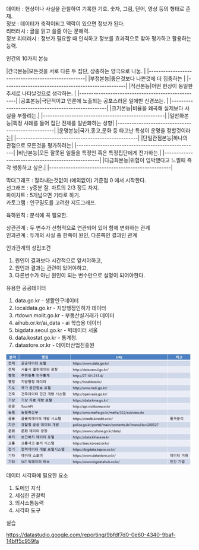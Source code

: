 데이터 : 현상이나 사실을 관찰하여 기록한 기호. 숫자, 그림, 단어, 영상 등의 형태로 존재.  
정보 : 데이터가 축적이되고 맥락이 있으면 정보가 된다.  
리터러시 : 글을 읽고 쓸줄 아는 문해력.  
정보 리터러시 : 정보가 필요할 때 인식하고 정보를 효과적으로 찾아 평가하고 활용하는 능력.  

인간의 10가지 본능  

|간극본능|모든것을 서로 다른 두 집단, 상충하는 양극으로 나눔. |
|---------------------------------------------------|
|부정본능|좋은것보다 나쁜것에 더 집중하는  |
|---------------------------------------------------|
|직선본능|어떤 현상이 동일한 추세로 나타날것으로 생각하는. |
|---------------------------------------------------|
|공포본능|극단적이고 언론에 노출되는 공포스러운 일에만 신경쓰는. |
|---------------------------------------------------|
|크기본능|비율을 왜곡해 실제보다 사실을 부풀리는.|
|---------------------------------------------------|
|일반화본능|특정 사례를 들어 집단 전체를 일반화하는 성향|
|---------------------------------------------------|
|운명본능|국가,종교,문화 등 타고난 특성이 운명을 정할것이라는|
|---------------------------------------------------|
|단일관점본능|하나의 관점으로 모든것을 평가하려는|
|---------------------------------------------------|
|비난본능|모든 잘못된 일들을 특정인 혹은 특정집단에게 전가하는.|
|---------------------------------------------------|
|다급화본능|위험이 임박했다고 느낄때 즉각 행동하고 싶은.|
|---------------------------------------------------|


막대그래프 : 잘라내는것없이 (예외없이) 기준점 0 에서 시작한다.  
선그래프 : y증분 잘. 차트의 2/3 정도 차지.  
파이차트 : 5개넘으면 기타로 하기.  
카토그램 : 인구밀도를 고려한 지도그래프.  

육하원칙 : 분석에 꼭 필요한.  

상관관계 : 두 변수가 선형적으로 연관되어 있어 함께 변화하는 관계  
인과관계 : 두개의 사실 중 한쪽이 원인, 다른쪽인 결과인 관계  

인과관계의 성립조건  

1. 원인이 결과보다 시간적으로 앞서야하고,  
2. 원인과 결과는 관련이 있어야하고,  
3. 다른변수가 아닌 원인이 되는 변수만으로 설명이 되어야한다.  

유용한 공공데이터 

1. data.go.kr - 생활인구데이터  
2. localdata.go.kr - 지방행정인허가 데이터  
3. rtdown.molit.go.kr - 부동산실거래가 데이터  
4. aihub.or.kr/ai_data - ai 학습용 데이터  
5. bigdata.seoul.go.kr - 빅데이터 서울  
6. data.kostat.go.kr - 통계청.  
7. datastore.or.kr - 데이터산업진흥원

![공공데이터](공공데이터.png)

데이터 시각화에 필요한 요소  

1. 도메인 지식
2. 세심한 관찰력
3. 의사소통능력 
4. 시각화 도구 

실습 

https://datastudio.google.com/reporting/9bfdf7d0-0e60-4340-9baf-14bff5c959fa